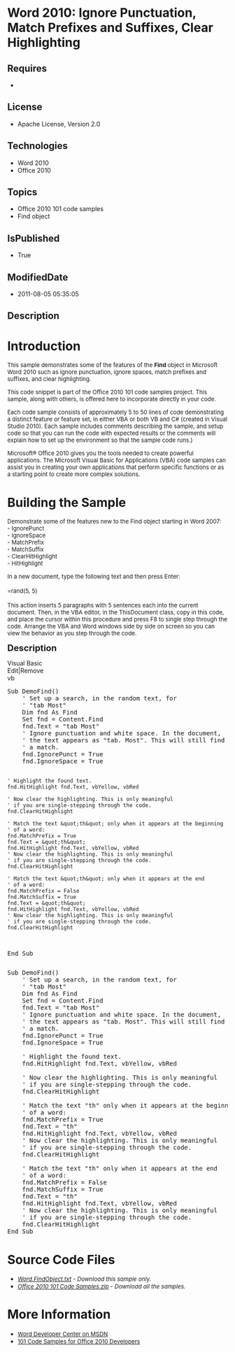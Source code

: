 # Word 2010: Ignore Punctuation, Match Prefixes and Suffixes, Clear Highlighting
## Requires
* 
## License
* Apache License, Version 2.0
## Technologies
* Word 2010
* Office 2010
## Topics
* Office 2010 101 code samples
* Find object
## IsPublished
* True
## ModifiedDate
* 2011-08-05 05:35:05
## Description

<h1>Introduction</h1>
<p><span style="font-size:small">This sample demonstrates some of the features of the
<strong>Find </strong>object in Microsoft Word 2010 such as ignore punctuation, ignore spaces, match prefixes and suffixes, and clear highlighting.</span></p>
<p><span style="font-size:small">This code snippet is part of the Office 2010 101 code samples project. This sample, along with others, is offered here to incorporate directly in your code.</span></p>
<p><span style="font-size:small">Each code sample consists of approximately 5 to 50 lines of code demonstrating a distinct feature or feature set, in either VBA or both VB and C# (created in Visual Studio 2010). Each sample includes comments describing the
 sample, and setup code so that you can run the code with expected results or the comments will explain how to set up the environment so that the sample code runs.)</span></p>
<p><span style="font-size:small">Microsoft&reg; Office 2010 gives you the tools needed to create powerful applications. The Microsoft Visual Basic for Applications (VBA) code samples can assist you in creating your own applications that perform specific functions
 or as a starting point to create more complex solutions.</span></p>
<h1><span>Building the Sample</span></h1>
<p><span style="font-size:small">Demonstrate some of the features new to the Find object starting in Word 2007:</span><br>
<span style="font-size:small">- IgnorePunct</span><br>
<span style="font-size:small">- IgnoreSpace</span><br>
<span style="font-size:small">- MatchPrefix</span><br>
<span style="font-size:small">-&nbsp;MatchSuffix</span><br>
<span style="font-size:small">-&nbsp;ClearHitHighlight</span><br>
<span style="font-size:small">-&nbsp;HitHighlight</span></p>
<p><span style="font-size:small">In a new document, type the following text and then press Enter:</span><br>
<br>
<span style="font-size:small">=rand(5, 5)</span><br>
<br>
<span style="font-size:small">This action inserts 5 paragraphs with 5 sentences each into the current document. Then, in the VBA editor, in the ThisDocument class, copy in this code, and place the cursor within this procedure and press F8 to single step through
 the code. Arrange the VBA and Word windows side by side on screen so you can view the behavior as you step through the code.</span></p>
<p><span style="font-size:20px; font-weight:bold">Description</span></p>
<div class="scriptcode">
<div class="pluginEditHolder" pluginCommand="mceScriptCode">
<div class="title"><span>Visual Basic</span></div>
<div class="pluginLinkHolder"><span class="pluginEditHolderLink">Edit</span>|<span class="pluginRemoveHolderLink">Remove</span></div>
<span class="hidden">vb</span>
<pre class="hidden">Sub DemoFind()
    ' Set up a search, in the random text, for
    ' &quot;tab Most&quot;
    Dim fnd As Find
    Set fnd = Content.Find
    fnd.Text = &quot;tab Most&quot;
    ' Ignore punctuation and white space. In the document,
    ' the text appears as &quot;tab. Most&quot;. This will still find
    ' a match.
    fnd.IgnorePunct = True
    fnd.IgnoreSpace = True
   
    ' Highlight the found text.
    fnd.HitHighlight fnd.Text, vbYellow, vbRed
   
    ' Now clear the highlighting. This is only meaningful
    ' if you are single-stepping through the code.
    fnd.ClearHitHighlight
       
    ' Match the text &quot;th&quot; only when it appears at the beginning
    ' of a word:
    fnd.MatchPrefix = True
    fnd.Text = &quot;th&quot;
    fnd.HitHighlight fnd.Text, vbYellow, vbRed
    ' Now clear the highlighting. This is only meaningful
    ' if you are single-stepping through the code.
    fnd.ClearHitHighlight

    ' Match the text &quot;th&quot; only when it appears at the end
    ' of a word:
    fnd.MatchPrefix = False
    fnd.MatchSuffix = True
    fnd.Text = &quot;th&quot;
    fnd.HitHighlight fnd.Text, vbYellow, vbRed
    ' Now clear the highlighting. This is only meaningful
    ' if you are single-stepping through the code.
    fnd.ClearHitHighlight
End Sub</pre>
<div class="preview">
<pre class="vb"><span class="visualBasic__keyword">Sub</span>&nbsp;DemoFind()&nbsp;
&nbsp;&nbsp;&nbsp;&nbsp;<span class="visualBasic__com">'&nbsp;Set&nbsp;up&nbsp;a&nbsp;search,&nbsp;in&nbsp;the&nbsp;random&nbsp;text,&nbsp;for</span>&nbsp;
&nbsp;&nbsp;&nbsp;&nbsp;<span class="visualBasic__com">'&nbsp;&quot;tab&nbsp;Most&quot;</span>&nbsp;
&nbsp;&nbsp;&nbsp;&nbsp;<span class="visualBasic__keyword">Dim</span>&nbsp;fnd&nbsp;<span class="visualBasic__keyword">As</span>&nbsp;Find&nbsp;
&nbsp;&nbsp;&nbsp;&nbsp;<span class="visualBasic__keyword">Set</span>&nbsp;fnd&nbsp;=&nbsp;Content.Find&nbsp;
&nbsp;&nbsp;&nbsp;&nbsp;fnd.Text&nbsp;=&nbsp;<span class="visualBasic__string">&quot;tab&nbsp;Most&quot;</span>&nbsp;
&nbsp;&nbsp;&nbsp;&nbsp;<span class="visualBasic__com">'&nbsp;Ignore&nbsp;punctuation&nbsp;and&nbsp;white&nbsp;space.&nbsp;In&nbsp;the&nbsp;document,</span>&nbsp;
&nbsp;&nbsp;&nbsp;&nbsp;<span class="visualBasic__com">'&nbsp;the&nbsp;text&nbsp;appears&nbsp;as&nbsp;&quot;tab.&nbsp;Most&quot;.&nbsp;This&nbsp;will&nbsp;still&nbsp;find</span>&nbsp;
&nbsp;&nbsp;&nbsp;&nbsp;<span class="visualBasic__com">'&nbsp;a&nbsp;match.</span>&nbsp;
&nbsp;&nbsp;&nbsp;&nbsp;fnd.IgnorePunct&nbsp;=&nbsp;<span class="visualBasic__keyword">True</span>&nbsp;
&nbsp;&nbsp;&nbsp;&nbsp;fnd.IgnoreSpace&nbsp;=&nbsp;<span class="visualBasic__keyword">True</span>&nbsp;
&nbsp;&nbsp;&nbsp;&nbsp;
&nbsp;&nbsp;&nbsp;&nbsp;<span class="visualBasic__com">'&nbsp;Highlight&nbsp;the&nbsp;found&nbsp;text.</span>&nbsp;
&nbsp;&nbsp;&nbsp;&nbsp;fnd.HitHighlight&nbsp;fnd.Text,&nbsp;vbYellow,&nbsp;vbRed&nbsp;
&nbsp;&nbsp;&nbsp;&nbsp;
&nbsp;&nbsp;&nbsp;&nbsp;<span class="visualBasic__com">'&nbsp;Now&nbsp;clear&nbsp;the&nbsp;highlighting.&nbsp;This&nbsp;is&nbsp;only&nbsp;meaningful</span>&nbsp;
&nbsp;&nbsp;&nbsp;&nbsp;<span class="visualBasic__com">'&nbsp;if&nbsp;you&nbsp;are&nbsp;single-stepping&nbsp;through&nbsp;the&nbsp;code.</span>&nbsp;
&nbsp;&nbsp;&nbsp;&nbsp;fnd.ClearHitHighlight&nbsp;
&nbsp;&nbsp;&nbsp;&nbsp;&nbsp;&nbsp;&nbsp;&nbsp;
&nbsp;&nbsp;&nbsp;&nbsp;<span class="visualBasic__com">'&nbsp;Match&nbsp;the&nbsp;text&nbsp;&quot;th&quot;&nbsp;only&nbsp;when&nbsp;it&nbsp;appears&nbsp;at&nbsp;the&nbsp;beginning</span>&nbsp;
&nbsp;&nbsp;&nbsp;&nbsp;<span class="visualBasic__com">'&nbsp;of&nbsp;a&nbsp;word:</span>&nbsp;
&nbsp;&nbsp;&nbsp;&nbsp;fnd.MatchPrefix&nbsp;=&nbsp;<span class="visualBasic__keyword">True</span>&nbsp;
&nbsp;&nbsp;&nbsp;&nbsp;fnd.Text&nbsp;=&nbsp;<span class="visualBasic__string">&quot;th&quot;</span>&nbsp;
&nbsp;&nbsp;&nbsp;&nbsp;fnd.HitHighlight&nbsp;fnd.Text,&nbsp;vbYellow,&nbsp;vbRed&nbsp;
&nbsp;&nbsp;&nbsp;&nbsp;<span class="visualBasic__com">'&nbsp;Now&nbsp;clear&nbsp;the&nbsp;highlighting.&nbsp;This&nbsp;is&nbsp;only&nbsp;meaningful</span>&nbsp;
&nbsp;&nbsp;&nbsp;&nbsp;<span class="visualBasic__com">'&nbsp;if&nbsp;you&nbsp;are&nbsp;single-stepping&nbsp;through&nbsp;the&nbsp;code.</span>&nbsp;
&nbsp;&nbsp;&nbsp;&nbsp;fnd.ClearHitHighlight&nbsp;
&nbsp;
&nbsp;&nbsp;&nbsp;&nbsp;<span class="visualBasic__com">'&nbsp;Match&nbsp;the&nbsp;text&nbsp;&quot;th&quot;&nbsp;only&nbsp;when&nbsp;it&nbsp;appears&nbsp;at&nbsp;the&nbsp;end</span>&nbsp;
&nbsp;&nbsp;&nbsp;&nbsp;<span class="visualBasic__com">'&nbsp;of&nbsp;a&nbsp;word:</span>&nbsp;
&nbsp;&nbsp;&nbsp;&nbsp;fnd.MatchPrefix&nbsp;=&nbsp;<span class="visualBasic__keyword">False</span>&nbsp;
&nbsp;&nbsp;&nbsp;&nbsp;fnd.MatchSuffix&nbsp;=&nbsp;<span class="visualBasic__keyword">True</span>&nbsp;
&nbsp;&nbsp;&nbsp;&nbsp;fnd.Text&nbsp;=&nbsp;<span class="visualBasic__string">&quot;th&quot;</span>&nbsp;
&nbsp;&nbsp;&nbsp;&nbsp;fnd.HitHighlight&nbsp;fnd.Text,&nbsp;vbYellow,&nbsp;vbRed&nbsp;
&nbsp;&nbsp;&nbsp;&nbsp;<span class="visualBasic__com">'&nbsp;Now&nbsp;clear&nbsp;the&nbsp;highlighting.&nbsp;This&nbsp;is&nbsp;only&nbsp;meaningful</span>&nbsp;
&nbsp;&nbsp;&nbsp;&nbsp;<span class="visualBasic__com">'&nbsp;if&nbsp;you&nbsp;are&nbsp;single-stepping&nbsp;through&nbsp;the&nbsp;code.</span>&nbsp;
&nbsp;&nbsp;&nbsp;&nbsp;fnd.ClearHitHighlight&nbsp;
<span class="visualBasic__keyword">End</span>&nbsp;<span class="visualBasic__keyword">Sub</span></pre>
</div>
</div>
</div>
<h1><span>Source Code Files</span></h1>
<ul>
<li><span style="font-size:small"><em><em><a id="26230" href="/site/view/file/26230/1/Word.FindObject.txt">Word.FindObject.txt</a>&nbsp;- Download this sample only.<br>
</em></em></span></li><li><span style="font-size:small"><em><em><a id="26231" href="/site/view/file/26231/1/Office%202010%20101%20Code%20Samples.zip">Office 2010 101 Code Samples.zip</a>&nbsp;- Download all the samples.</em></em></span>
</li></ul>
<h1>More Information</h1>
<ul>
<li><span style="font-size:small"><a href="http://msdn.microsoft.com/en-us/office/aa905482">Word Developer Center on MSDN</a></span>
</li><li><span style="font-size:small"><a href="http://msdn.microsoft.com/en-us/office/hh360994">101 Code Samples for Office 2010 Developers</a></span>
</li></ul>
